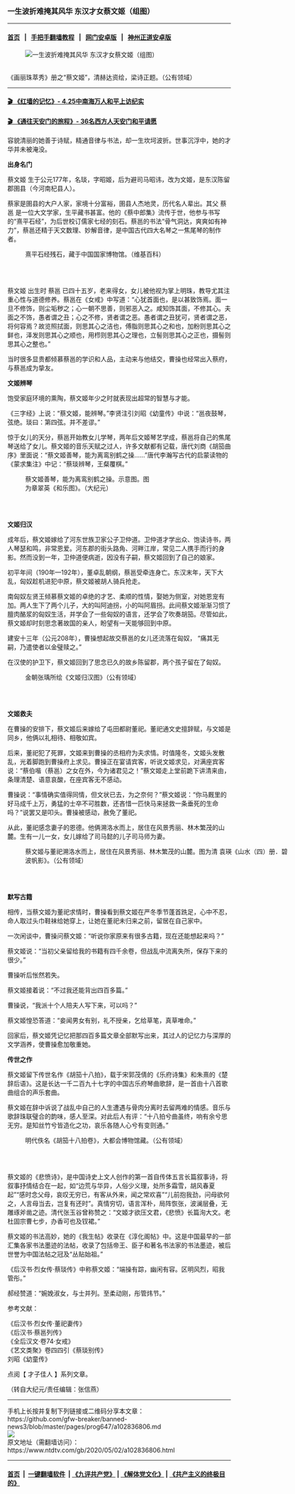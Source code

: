 ### 一生波折难掩其风华 东汉才女蔡文姬（组图）
------------------------

#### [首页](https://github.com/gfw-breaker/banned-news3/blob/master/README.md) &nbsp;&nbsp;|&nbsp;&nbsp; [手把手翻墙教程](https://github.com/gfw-breaker/guides/wiki) &nbsp;&nbsp;|&nbsp;&nbsp; [网门安卓版](https://github.com/oGate2/oGate) &nbsp;&nbsp;|&nbsp;&nbsp; [神州正道安卓版](https://github.com/SzzdOgate/update) 



<div><div class="featured_image">
 <figure>
  <img alt="一生波折难掩其风华 东汉才女蔡文姬（组图）" src="https://i.ntdtv.com/assets/uploads/2020/05/2020-05-02_083035-800x450.jpg"/>
 </figure><br/>
 <span class="caption">
  《画丽珠萃秀》册之“蔡文姬”，清赫达资绘，梁诗正题。（公有领域）
 </span>
</div>
</div><hr/>

#### [ 🎬  《红墙的记忆》- 4.25中南海万人和平上访纪实](http://141.164.39.94:10000/videos/legend/425.html)

 #### [ 🎬  《通往天安门的旅程》- 36名西方人天安门和平请愿 ](http://141.164.39.94:10000/videos/legend/JTT.html)

<div><div class="post_content" itemprop="articleBody">
 <p>
  容貌清丽的她善于诗赋，精通音律与书法，却一生坎坷波折。世事沉浮中，她的才华并未被淹没。
 </p>
 <p>
  <strong>
   出身名门
  </strong>
 </p>
 <p>
  <ok href="https://www.ntdtv.com/gb/蔡文姬.htm">
   蔡文姬
  </ok>
  生于公元177年，名琰，字昭姬，后为避司马昭讳，改为文姬，是东汉陈留郡圉县（今河南杞县人）。
 </p>
 <p>
  蔡家是圉县的大户人家，家境十分富裕，圉县人杰地灵，历代名人辈出。其父
  <ok href="https://www.ntdtv.com/gb/蔡邕.htm">
   蔡邕
  </ok>
  是一位大文学家，生平藏书甚富。他的《蔡中郎集》流传于世，他参与书写的“熹平石经”，为后世校订儒家七经的刻石。蔡邕的书法“骨气洞达，爽爽如有神力”，蔡邕还精于天文数理、妙解音律，是中国古代四大名琴之一焦尾琴的制作者。
 </p>
 <figure class="wp-caption alignnone" id="attachment_102836817" style="width: 367px">
  <img alt="" class="size-full wp-image-102836817" src="https://i.ntdtv.com/assets/uploads/2020/05/2020-05-02_082950.jpg">
   <br/><figcaption class="wp-caption-text">
    熹平石经残石，藏于中国国家博物馆。（维基百科）
    <br/>
   </figcaption><br/>
  </img>
 </figure><br/>
 <p>
  <ok href="https://www.ntdtv.com/gb/蔡文姬.htm">
   蔡文姬
  </ok>
  出生时
  <ok href="https://www.ntdtv.com/gb/蔡邕.htm">
   蔡邕
  </ok>
  已四十五岁，老来得女，女儿被他视为掌上明珠，教导尤其注重心性与道德修养。蔡邕在《女戒》中写道：“心犹首面也，是以甚致饰焉。面一旦不修饰，则尘垢秽之；心一朝不思善，则邪恶入之。咸知饰其面，不修其心。夫面之不饰，愚者谓之丑；心之不修，贤者谓之恶。愚者谓之丑犹可，贤者谓之恶，将何容焉？故览照拭面，则思其心之洁也，傅脂则思其心之和也，加粉则思其心之鲜也，泽发则思其心之顺也，用栉则思其心之理也，立髻则思其心之正也，摄髻则思其心之整也。”
 </p>
 <p>
  当时很多显贵都倾慕蔡邕的学识和人品，主动来与他结交，曹操也经常出入蔡府，与蔡邕成为挚友。
 </p>
 <p>
  <strong>
   文姬辨琴
  </strong>
 </p>
 <p>
  饱受家庭环境的熏陶，蔡文姬年少之时就表现出超常的智慧与才能。
 </p>
 <p>
  《三字经》上说：“蔡文姬，能辨琴。”李贤注引刘昭《幼童传》中说：“邕夜鼓琴，弦绝。琰曰：第四弦。并不差谬。”
 </p>
 <p>
  惊于女儿的天分，蔡邕开始教女儿学琴，两年后文姬琴艺学成，蔡邕将自己的焦尾琴送给了女儿。蔡文姬的音乐天赋之过人，许多文献都有记载，唐代刘商《胡笳曲序》里面说：“蔡文姬善琴，能为离鸾别鹤之操……”唐代李瀚写古代的启蒙读物的《蒙求集注》中记：“蔡琰辨琴，王粲覆棋。”
 </p>
 <figure class="wp-caption alignnone" id="attachment_102836815" style="width: 289px">
  <img alt="" class="size-full wp-image-102836815" src="https://i.ntdtv.com/assets/uploads/2020/05/2020-05-02_082929.jpg">
   <br/><figcaption class="wp-caption-text">
    蔡文姬善琴，能为离鸾别鹤之操。示意图。图为章翠英《和乐图》。（大纪元）
   </figcaption><br/>
  </img>
 </figure><br/>
 <p>
  <strong>
   文姬归汉
  </strong>
 </p>
 <p>
  成年后，蔡文姬嫁给了河东世族卫家公子卫仲道。卫仲道才学出众、饱读诗书，两人琴瑟和鸣，非常恩爱。河东郡的街头路角、河畔江岸，常见二人携手而行的身影。然而没到一年，卫仲道便病逝，因没有子嗣，蔡文姬回到了自己的娘家。
 </p>
 <p>
  初平年间（190年—192年），董卓乱朝纲，蔡邕受牵连身亡。东汉末年，天下大乱，匈奴趁机进犯中原，蔡文姬被胡人骑兵抢走。
 </p>
 <p>
  南匈奴左贤王倾慕蔡文姬的卓绝的才艺、柔顺的性情，娶她为侧室，对她恩宠有加。两人生下了两个儿子，大的叫阿迪拐，小的叫阿眉拐。此间蔡文姬渐渐习惯了膻肉酪浆的匈奴生活，并学会了一些匈奴的语言，还学会了吹奏胡笳。尽管如此，蔡文姬却时刻思念著故国的亲人，盼望有一天能够回到中原。
 </p>
 <p>
  建安十三年（公元208年），曹操想起故交蔡邕的女儿还流落在匈奴， “痛其无嗣，乃遣使者以金璧赎之。”
 </p>
 <p>
  在汉使的护卫下，蔡文姬回到了思念已久的故乡陈留郡，两个孩子留在了匈奴。
 </p>
 <figure class="wp-caption alignnone" id="attachment_102836814" style="width: 600px">
  <img alt="" class="size-medium wp-image-102836814" src="https://i.ntdtv.com/assets/uploads/2020/05/2020-05-02_082844-600x498.jpg"/>
  <br/><figcaption class="wp-caption-text">
   金朝张瑀所绘《文姬归汉图》（公有领域）
   <br/>
  </figcaption><br/>
 </figure><br/>
 <p>
  <strong>
   文姬救夫
  </strong>
 </p>
 <p>
  在曹操的安排下，蔡文姬后来嫁给了屯田都尉董祀。董祀通文史擅辞赋，与文姬是同乡，他俩以礼相待、相敬如宾。
 </p>
 <p>
  后来，董祀犯了死罪，文姬来到曹操的丞相府为夫求情。时值隆冬，文姬头发散乱，光着脚跑到曹操府上求见。曹操正在宴请宾客，听说文姬求见，对满座宾客说：“蔡伯喈（蔡邕）之女在外，今为诸君见之！”蔡文姬走上堂前跪下讲清来由，条理清楚、语意哀酸，在座宾客无不感动。
 </p>
 <p>
  曹操说：“事情确实值得同情，但文状已去，为之奈何？”蔡文姬说：“你马厩里的好马成千上万，勇猛的士卒不可胜数，还吝惜一匹快马来拯救一条垂死的生命吗？”说罢又是叩头。曹操被感动，赦免了董祀。
 </p>
 <p>
  从此，董祀感念妻子的恩德。他俩溯洛水而上，居住在风景秀丽、林木繁茂的山麓。生有一儿一女，女儿嫁给了司马懿的儿子司马师为妻。
 </p>
 <figure class="wp-caption alignnone" id="attachment_102836812" style="width: 600px">
  <img alt="" class="size-medium wp-image-102836812" src="https://i.ntdtv.com/assets/uploads/2020/05/2020-05-02_082831-600x417.jpg"/>
  <br/><figcaption class="wp-caption-text">
   蔡文姬与董祀溯洛水而上，居住在风景秀丽、林木繁茂的山麓。图为清 袁瑛《山水（四）册．碧波帆影》。（公有领域）
   <br/>
  </figcaption><br/>
 </figure><br/>
 <p>
  <strong>
   默写古籍
  </strong>
 </p>
 <p>
  相传，当蔡文姬为董祀求情时，曹操看到蔡文姬在严冬季节蓬首跣足，心中不忍，命人取过头巾鞋袜给她穿上，让她在董祀未归来之前，留居在自己家中。
 </p>
 <p>
  一次闲谈中，曹操问蔡文姬：“听说你家原来有很多古籍，现在还能想起来吗？”
 </p>
 <p>
  蔡文姬说：“当初父亲留给我的书籍有四千余卷，但战乱中流离失所，保存下来的很少。”
 </p>
 <p>
  曹操听后怅然若失。
 </p>
 <p>
  蔡文姬接着说：“不过我还能背出四百多篇。”
 </p>
 <p>
  曹操说，“我派十个人陪夫人写下来，可以吗？”
 </p>
 <p>
  蔡文姬惶恐答道：“妾闻男女有别，礼不授亲，乞给草笔，真草唯命。”
 </p>
 <p>
  回家后，蔡文姬凭记忆把那四百多篇文章全部默写出来，其过人的记忆力与深厚的文学涵养，使曹操愈加敬重她。
 </p>
 <p>
  <strong>
   传世之作
  </strong>
 </p>
 <p>
  蔡文姬留下传世名作《胡笳十八拍》，载于宋郭茂倩的《乐府诗集》和朱熹的《楚辞后语》。这是长达一千二百九十七字的中国古乐府琴曲歌辞，是一首由十八首歌曲组合的声乐套曲。
 </p>
 <p>
  蔡文姬在辞中诉说了战乱中自己的人生遭遇与骨肉分离时去留两难的情感。音乐与歌辞珠联璧合的韵味，感人至深。对此后人有评：“十八拍兮曲虽终，响有余兮思无穷。是知丝竹兮皆造化之功，哀乐各随人心兮有变则通。”
 </p>
 <figure class="wp-caption alignnone" id="attachment_102836810" style="width: 600px">
  <img alt="" class="size-medium wp-image-102836810" src="https://i.ntdtv.com/assets/uploads/2020/05/2020-05-02_082817-600x306.jpg"/>
  <br/><figcaption class="wp-caption-text">
   明代佚名《胡笳十八拍卷》，大都会博物馆藏。（公有领域）
   <br/>
  </figcaption><br/>
 </figure><br/>
 <p>
  蔡文姬的《悲愤诗》，是中国诗史上文人创作的第一首自传体五言长篇叙事诗，将叙事抒情结合在一起，如“边荒与华异，人俗少义理，处所多霜雪，胡风春夏起”“感时念父母，哀叹无穷已，有客从外来，闻之常欢喜”“儿前抱我劲，问母欲何之，人言母当去，岂复有还时”。真情穷切，语言浑朴，局阵恢张，波澜层叠，无雕琢斧凿之迹。清代张玉谷曾称赞之：“文姬才欲压文君，《悲愤》长篇洵大文。老杜固宗曹七步，办香可也及钗裙。”
 </p>
 <p>
  蔡文姬的书法高妙，她的《我生帖》收录在《淳化阁帖》中。这是中国最早的一部汇集各家书法墨迹的法帖，收录了包括帝王、臣子和著名书法家的书法墨迹，被后世誉为中国法帖之冠及“丛贴始祖。”
 </p>
 <p>
  《后汉书‧烈女传‧蔡琰传》中称蔡文姬：“端操有踪，幽闲有容。区明风烈，昭我管彤。”
 </p>
 <p>
  郝经赞道：“婉娩淑女，与士并列。至柔动刚，彤管炜节。”
 </p>
 <p>
  参考文献：
 </p>
 <p>
  《后汉书‧烈女传‧董祀妻传》
  <br/>
  《后汉书‧蔡邕列传》
  <br/>
  《全后汉文‧卷74‧女戒》
  <br/>
  《艺文类聚》卷四四引《蔡琰别传》
  <br/>
  刘昭《幼童传》
 </p>
 <p>
  点阅【
  <ok href="https://www.ntdtv.com/gb/才子佳人.htm">
   才子佳人
  </ok>
  】系列文章。
 </p>
 <p>
  （转自大纪元/责任编辑：张信燕）
 </p>
 <div class="single_ad">
 </div>
</div>
</div>
<hr/>
手机上长按并复制下列链接或二维码分享本文章：<br/>
https://github.com/gfw-breaker/banned-news3/blob/master/pages/prog647/a102836806.md <br/>
<a href='https://github.com/gfw-breaker/banned-news3/blob/master/pages/prog647/a102836806.md'><img src='https://github.com/gfw-breaker/banned-news3/blob/master/pages/prog647/a102836806.md.png'/></a> <br/>
原文地址（需翻墙访问）：https://www.ntdtv.com/gb/2020/05/02/a102836806.html


------------------------
#### [首页](https://github.com/gfw-breaker/banned-news3/blob/master/README.md) &nbsp;|&nbsp; [一键翻墙软件](https://github.com/gfw-breaker/nogfw/blob/master/README.md) &nbsp;| [《九评共产党》](https://github.com/gfw-breaker/9ping.md/blob/master/README.md#九评之一评共产党是什么) | [《解体党文化》](https://github.com/gfw-breaker/jtdwh.md/blob/master/README.md) | [《共产主义的终极目的》](https://github.com/gfw-breaker/gczydzjmd.md/blob/master/README.md)


<img src='http://gfw-breaker.win/banned-news3/pages/prog647/a102836806.md' width='0px' height='0px'/>
